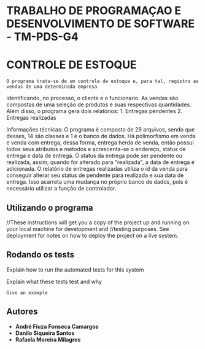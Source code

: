 # TRABALHO DE PROGRAMAÇAO E DESENVOLVIMENTO DE SOFTWARE - TM-PDS-G4

#	 		CONTROLE DE ESTOQUE

 	O programa trata-se de um controle de estoque e, para tal, registra as vendas de uma determinada empresa 
identificando, no processo, o cliente e o funcionario.
	As vendas são compostas de uma seleção de produtos e suas respectivas quantidades.
	Além disso, o programa gera dois relatórios:
		1. Entregas pendentes
		2. Entregas realizadas

Informações técnicas:
	O programa é composto de 29 arquivos, sendo que desses, 14 são classes e 1 é o banco de dados.
	Há polimorfismo em venda e venda com entrega, dessa forma, entrega herda de venda, então possui todos seus 
atributos e métodos e acrescenta-se o endereço, status de entrega e data de entrega.
	O status da entrega pode ser pendente ou realizada, assim, quando for alterado para "realizada", a data de
entrega é adicionada. 
	O relatório de entregas realizadas utiliza o id da venda para conseguir alterar seu status de pendente para realizada e sua data de entrega. Isso acarreta uma mudança no próprio banco de dados, pois é necessário utilizar a função de controlador.

## Utilizando o programa

//These instructions will get you a copy of the project up and running on your local machine for development and //testing purposes. See deployment for notes on how to deploy the project on a live system.


## Rodando os tests

Explain how to run the automated tests for this system

Explain what these tests test and why

```
Give an example
```

## Autores

* **André Fiuza Fonseca Camargos** 
* **Danilo Siqueira Santos** 
* **Rafaela Moreira Milagres**   